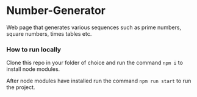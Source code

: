 # Number-Generator
Web page that generates various sequences such as prime numbers, square numbers, times tables etc.

### How to run locally

Clone this repo in your folder of choice and run the command `npm i` to install node
modules.

After node modules have installed run the command `npm run start` to run the project.
